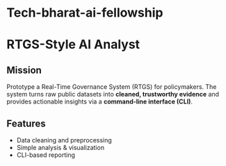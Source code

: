 # Tech-bharat-ai-fellowship
# RTGS-Style AI Analyst

## Mission
Prototype a Real-Time Governance System (RTGS) for policymakers. The system turns raw public datasets into **cleaned, trustworthy evidence** and provides actionable insights via a **command-line interface (CLI)**.

## Features
- Data cleaning and preprocessing
- Simple analysis & visualization
- CLI-based reporting


